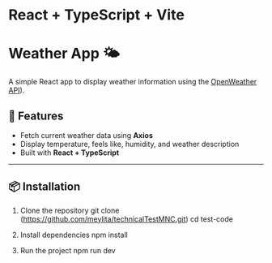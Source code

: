 # React + TypeScript + Vite

# Weather App 🌤️

A simple React app to display weather information using the [OpenWeather API](https://api.openweathermap.org/data/2.5/weather?q=Jakarta&units=imperial&Mode=html&appid=4dd65eff253bb6900bd38290b5dc30b9)).

## 🚀 Features
- Fetch current weather data using **Axios**
- Display temperature, feels like, humidity, and weather description
- Built with **React + TypeScript**

---

## 📦 Installation

1. Clone the repository
git clone (https://github.com/meylita/technicalTestMNC.git)
cd test-code

2. Install dependencies
npm install

3. Run the project
npm run dev
